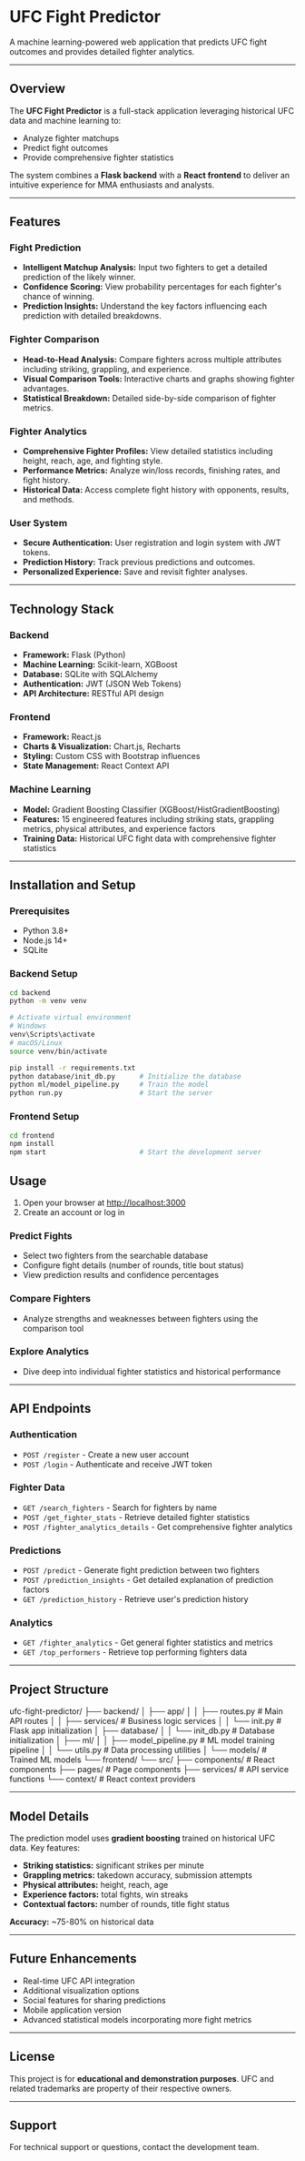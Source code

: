 # UFC Fight Predictor

A machine learning-powered web application that predicts UFC fight outcomes and provides detailed fighter analytics.

---

## Overview

The **UFC Fight Predictor** is a full-stack application leveraging historical UFC data and machine learning to:

- Analyze fighter matchups
- Predict fight outcomes
- Provide comprehensive fighter statistics  

The system combines a **Flask backend** with a **React frontend** to deliver an intuitive experience for MMA enthusiasts and analysts.

---

## Features

### Fight Prediction
- **Intelligent Matchup Analysis:** Input two fighters to get a detailed prediction of the likely winner.
- **Confidence Scoring:** View probability percentages for each fighter's chance of winning.
- **Prediction Insights:** Understand the key factors influencing each prediction with detailed breakdowns.

### Fighter Comparison
- **Head-to-Head Analysis:** Compare fighters across multiple attributes including striking, grappling, and experience.
- **Visual Comparison Tools:** Interactive charts and graphs showing fighter advantages.
- **Statistical Breakdown:** Detailed side-by-side comparison of fighter metrics.

### Fighter Analytics
- **Comprehensive Fighter Profiles:** View detailed statistics including height, reach, age, and fighting style.
- **Performance Metrics:** Analyze win/loss records, finishing rates, and fight history.
- **Historical Data:** Access complete fight history with opponents, results, and methods.

### User System
- **Secure Authentication:** User registration and login system with JWT tokens.
- **Prediction History:** Track previous predictions and outcomes.
- **Personalized Experience:** Save and revisit fighter analyses.

---

## Technology Stack

### Backend
- **Framework:** Flask (Python)
- **Machine Learning:** Scikit-learn, XGBoost
- **Database:** SQLite with SQLAlchemy
- **Authentication:** JWT (JSON Web Tokens)
- **API Architecture:** RESTful API design

### Frontend
- **Framework:** React.js
- **Charts & Visualization:** Chart.js, Recharts
- **Styling:** Custom CSS with Bootstrap influences
- **State Management:** React Context API

### Machine Learning
- **Model:** Gradient Boosting Classifier (XGBoost/HistGradientBoosting)
- **Features:** 15 engineered features including striking stats, grappling metrics, physical attributes, and experience factors
- **Training Data:** Historical UFC fight data with comprehensive fighter statistics

---

## Installation and Setup

### Prerequisites
- Python 3.8+
- Node.js 14+
- SQLite

### Backend Setup
```bash
cd backend
python -m venv venv

# Activate virtual environment
# Windows
venv\Scripts\activate
# macOS/Linux
source venv/bin/activate

pip install -r requirements.txt
python database/init_db.py      # Initialize the database
python ml/model_pipeline.py     # Train the model
python run.py                   # Start the server
```
### Frontend Setup
``` bash
cd frontend
npm install
npm start                       # Start the development server
```
## Usage

1. Open your browser at [http://localhost:3000](http://localhost:3000)
2. Create an account or log in

### Predict Fights
- Select two fighters from the searchable database
- Configure fight details (number of rounds, title bout status)
- View prediction results and confidence percentages

### Compare Fighters
- Analyze strengths and weaknesses between fighters using the comparison tool

### Explore Analytics
- Dive deep into individual fighter statistics and historical performance

---

## API Endpoints

### Authentication
- `POST /register` - Create a new user account
- `POST /login` - Authenticate and receive JWT token

### Fighter Data
- `GET /search_fighters` - Search for fighters by name
- `POST /get_fighter_stats` - Retrieve detailed fighter statistics
- `POST /fighter_analytics_details` - Get comprehensive fighter analytics

### Predictions
- `POST /predict` - Generate fight prediction between two fighters
- `POST /prediction_insights` - Get detailed explanation of prediction factors
- `GET /prediction_history` - Retrieve user's prediction history

### Analytics
- `GET /fighter_analytics` - Get general fighter statistics and metrics
- `GET /top_performers` - Retrieve top performing fighters data

---

## Project Structure
ufc-fight-predictor/
├── backend/
│ ├── app/
│ │ ├── routes.py # Main API routes
│ │ ├── services/ # Business logic services
│ │ └── init.py # Flask app initialization
│ ├── database/
│ │ └── init_db.py # Database initialization
│ ├── ml/
│ │ ├── model_pipeline.py # ML model training pipeline
│ │ └── utils.py # Data processing utilities
│ └── models/ # Trained ML models
└── frontend/
└── src/
├── components/ # React components
├── pages/ # Page components
├── services/ # API service functions
└── context/ # React context providers


---

## Model Details

The prediction model uses **gradient boosting** trained on historical UFC data. Key features:

- **Striking statistics:** significant strikes per minute
- **Grappling metrics:** takedown accuracy, submission attempts
- **Physical attributes:** height, reach, age
- **Experience factors:** total fights, win streaks
- **Contextual factors:** number of rounds, title fight status

**Accuracy:** ~75-80% on historical data

---

## Future Enhancements

- Real-time UFC API integration
- Additional visualization options
- Social features for sharing predictions
- Mobile application version
- Advanced statistical models incorporating more fight metrics

---

## License

This project is for **educational and demonstration purposes**. UFC and related trademarks are property of their respective owners.

---

## Support

For technical support or questions, contact the development team.


